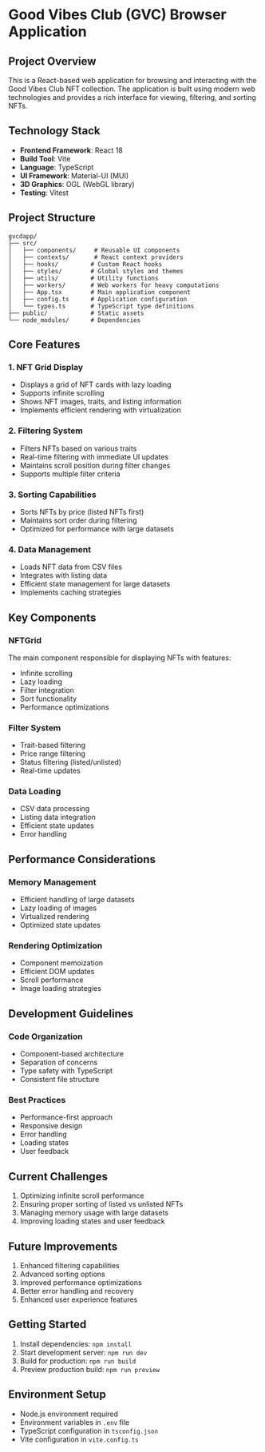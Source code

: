 # Good Vibes Club (GVC) Browser Application

## Project Overview
This is a React-based web application for browsing and interacting with the Good Vibes Club NFT collection. The application is built using modern web technologies and provides a rich interface for viewing, filtering, and sorting NFTs.

## Technology Stack
- **Frontend Framework**: React 18
- **Build Tool**: Vite
- **Language**: TypeScript
- **UI Framework**: Material-UI (MUI)
- **3D Graphics**: OGL (WebGL library)
- **Testing**: Vitest

## Project Structure

```
gvcdapp/
├── src/
│   ├── components/     # Reusable UI components
│   ├── contexts/       # React context providers
│   ├── hooks/         # Custom React hooks
│   ├── styles/        # Global styles and themes
│   ├── utils/         # Utility functions
│   ├── workers/       # Web workers for heavy computations
│   ├── App.tsx        # Main application component
│   ├── config.ts      # Application configuration
│   └── types.ts       # TypeScript type definitions
├── public/            # Static assets
└── node_modules/      # Dependencies
```

## Core Features

### 1. NFT Grid Display
- Displays a grid of NFT cards with lazy loading
- Supports infinite scrolling
- Shows NFT images, traits, and listing information
- Implements efficient rendering with virtualization

### 2. Filtering System
- Filters NFTs based on various traits
- Real-time filtering with immediate UI updates
- Maintains scroll position during filter changes
- Supports multiple filter criteria

### 3. Sorting Capabilities
- Sorts NFTs by price (listed NFTs first)
- Maintains sort order during filtering
- Optimized for performance with large datasets

### 4. Data Management
- Loads NFT data from CSV files
- Integrates with listing data
- Efficient state management for large datasets
- Implements caching strategies

## Key Components

### NFTGrid
The main component responsible for displaying NFTs with features:
- Infinite scrolling
- Lazy loading
- Filter integration
- Sort functionality
- Performance optimizations

### Filter System
- Trait-based filtering
- Price range filtering
- Status filtering (listed/unlisted)
- Real-time updates

### Data Loading
- CSV data processing
- Listing data integration
- Efficient state updates
- Error handling

## Performance Considerations

### Memory Management
- Efficient handling of large datasets
- Lazy loading of images
- Virtualized rendering
- Optimized state updates

### Rendering Optimization
- Component memoization
- Efficient DOM updates
- Scroll performance
- Image loading strategies

## Development Guidelines

### Code Organization
- Component-based architecture
- Separation of concerns
- Type safety with TypeScript
- Consistent file structure

### Best Practices
- Performance-first approach
- Responsive design
- Error handling
- Loading states
- User feedback

## Current Challenges
1. Optimizing infinite scroll performance
2. Ensuring proper sorting of listed vs unlisted NFTs
3. Managing memory usage with large datasets
4. Improving loading states and user feedback

## Future Improvements
1. Enhanced filtering capabilities
2. Advanced sorting options
3. Improved performance optimizations
4. Better error handling and recovery
5. Enhanced user experience features

## Getting Started
1. Install dependencies: `npm install`
2. Start development server: `npm run dev`
3. Build for production: `npm run build`
4. Preview production build: `npm run preview`

## Environment Setup
- Node.js environment required
- Environment variables in `.env` file
- TypeScript configuration in `tsconfig.json`
- Vite configuration in `vite.config.ts` 